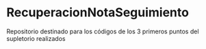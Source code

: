 # RecuperacionNotaSeguimiento
Repositorio destinado para los códigos de los 3 primeros puntos del supletorio realizados
